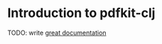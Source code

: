 # Introduction to pdfkit-clj

TODO: write [great documentation](http://jacobian.org/writing/great-documentation/what-to-write/)
